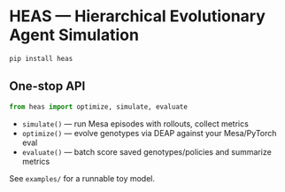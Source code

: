 
# HEAS — Hierarchical Evolutionary Agent Simulation


```bash
pip install heas 
```

## One-stop API

```python
from heas import optimize, simulate, evaluate
```

- `simulate()` — run Mesa episodes with rollouts, collect metrics
- `optimize()` — evolve genotypes via DEAP against your Mesa/PyTorch eval
- `evaluate()` — batch score saved genotypes/policies and summarize metrics

See `examples/` for a runnable toy model.
